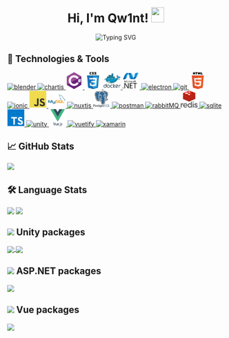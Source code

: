 <h1 align="center"> Hi, I'm Qw1nt! <img src="https://raw.githubusercontent.com/MartinHeinz/MartinHeinz/master/wave.gif" width="30px" height="35px"> </h1>
<p align="center">

  <img src="https://readme-typing-svg.herokuapp.com?font=Noto+Sans&size=36&duration=3500&pause=2000&color=37A4FF&center=true&vCenter=true&multiline=true&width=500&height=110&lines=C%23+Developer;With+love+to+GameDev+%3C3" alt="Typing SVG" />

</p>

## 🔧 Technologies & Tools
<p align="left"> 
  <a href="https://www.blender.org/" target="_blank" rel="noreferrer"> 
        <img src="https://download.blender.org/branding/community/blender_community_badge_white.svg" alt="blender" width="40" height="40"/> 
  </a>
  <a href="https://www.chartjs.org" target="_blank" rel="noreferrer"> 
    <img src="https://www.chartjs.org/media/logo-title.svg" alt="chartjs" width="40" height="40"/>
  </a> 
  <a href="https://www.w3schools.com/cs/" target="_blank" rel="noreferrer">
    <img src="https://raw.githubusercontent.com/devicons/devicon/master/icons/csharp/csharp-original.svg" alt="csharp" width="40" height="40"/>
  </a>
  <a href="https://www.w3schools.com/css/" target="_blank" rel="noreferrer">
    <img src="https://raw.githubusercontent.com/devicons/devicon/master/icons/css3/css3-original-wordmark.svg" alt="css3" width="40" height="40"/> 
  </a> 
  <a href="https://www.docker.com/" target="_blank" rel="noreferrer">
    <img src="https://raw.githubusercontent.com/devicons/devicon/master/icons/docker/docker-original-wordmark.svg" alt="docker" width="40" height="40"/> 
  </a>
  <a href="https://dotnet.microsoft.com/" target="_blank" rel="noreferrer">
    <img src="https://raw.githubusercontent.com/devicons/devicon/master/icons/dot-net/dot-net-original-wordmark.svg" alt="dotnet" width="40" height="40"/> 
  </a>
  <a href="https://tauri.app/" target="_blank" rel="noreferrer"> 
    <img src="https://tauri.app/img/index/header_light.svg" alt="electron" width="80" height="40"/> 
  </a>
  <a href="https://git-scm.com/" target="_blank" rel="noreferrer"> 
    <img src="https://www.vectorlogo.zone/logos/git-scm/git-scm-icon.svg" alt="git" width="40" height="40"/>
  </a>
  <a href="https://www.w3.org/html/" target="_blank" rel="noreferrer">
    <img src="https://raw.githubusercontent.com/devicons/devicon/master/icons/html5/html5-original-wordmark.svg" alt="html5" width="40" height="40"/> 
  </a>
  <a href="https://ionicframework.com" target="_blank" rel="noreferrer">
    <img src="https://upload.wikimedia.org/wikipedia/commons/d/d1/Ionic_Logo.svg" alt="ionic" width="40" height="40"/>
  </a>
  <a href="https://developer.mozilla.org/en-US/docs/Web/JavaScript" target="_blank" rel="noreferrer">
    <img src="https://raw.githubusercontent.com/devicons/devicon/master/icons/javascript/javascript-original.svg" alt="javascript" width="40" height="40"/>
  </a>
  <a href="https://www.mysql.com/" target="_blank" rel="noreferrer"> <img src="https://raw.githubusercontent.com/devicons/devicon/master/icons/mysql/mysql-original-wordmark.svg" alt="mysql" width="40" height="40"/>
  </a> <a href="https://nuxtjs.org/" target="_blank" rel="noreferrer"> <img src="https://www.vectorlogo.zone/logos/nuxtjs/nuxtjs-icon.svg" alt="nuxtjs" width="40" height="40"/> </a> 
  <a href="https://www.postgresql.org" target="_blank" rel="noreferrer"> <img src="https://raw.githubusercontent.com/devicons/devicon/master/icons/postgresql/postgresql-original-wordmark.svg" alt="postgresql" width="40" height="40"/>
  </a> <a href="https://postman.com" target="_blank" rel="noreferrer"> <img src="https://www.vectorlogo.zone/logos/getpostman/getpostman-icon.svg" alt="postman" width="40" height="40"/> </a> 
  <a href="https://www.rabbitmq.com" target="_blank" rel="noreferrer"> <img src="https://www.vectorlogo.zone/logos/rabbitmq/rabbitmq-icon.svg" alt="rabbitMQ" width="40" height="40"/> </a>
  <a href="https://redis.io" target="_blank" rel="noreferrer"> <img src="https://raw.githubusercontent.com/devicons/devicon/master/icons/redis/redis-original-wordmark.svg" alt="redis" width="40" height="40"/> </a> 
  <a href="https://www.sqlite.org/" target="_blank" rel="noreferrer"> <img src="https://www.vectorlogo.zone/logos/sqlite/sqlite-icon.svg" alt="sqlite" width="40" height="40"/> </a> 
  <a href="https://www.typescriptlang.org/" target="_blank" rel="noreferrer"> <img src="https://raw.githubusercontent.com/devicons/devicon/master/icons/typescript/typescript-original.svg" alt="typescript" width="40" height="40"/> </a>
  <a href="https://unity.com/" target="_blank" rel="noreferrer"> <img src="https://www.vectorlogo.zone/logos/unity3d/unity3d-icon.svg" alt="unity" width="40" height="40"/> </a>
  <a href="https://vuejs.org/" target="_blank" rel="noreferrer"> <img src="https://raw.githubusercontent.com/devicons/devicon/master/icons/vuejs/vuejs-original-wordmark.svg" alt="vuejs" width="40" height="40"/> </a> 
  <a href="https://vuetifyjs.com/en/" target="_blank" rel="noreferrer"> <img src="https://bestofjs.org/logos/vuetify.svg" alt="vuetify" width="40" height="40"/> </a> 
  <a href="https://dotnet.microsoft.com/apps/xamarin" target="_blank" rel="noreferrer"> <img src="https://raw.githubusercontent.com/detain/svg-logos/780f25886640cef088af994181646db2f6b1a3f8/svg/xamarin.svg" alt="xamarin" width="40" height="40"/> </a> </p>

## &#x1f4c8; GitHub Stats

<p>  
  <img  width="480" src="https://github-readme-streak-stats-five-lemon.vercel.app/?user=Qw1nt&theme=dracula&hide_border=true" />
</p>

## :hammer_and_wrench: Language Stats

<p>
  
  <img height=160 align="center" src="https://github-readme-stats-qw1nt.vercel.app/api/top-langs/?username=Qw1nt&layout=compact&theme=dracula&hide_border=true" />
  <img height=160 align="center" src="https://github-readme-stats-qw1nt.vercel.app/api/wakatime?username=c60b4530-109f-481d-8f70-7f0418506a6b&langs_count=8&layout=compact&theme=dracula&hide_border=true" />

</p>

## <img width=26 src="https://i.redd.it/tu3gt6ysfxq71.png"/> Unity packages

<a href="https://github.com/Qw1nt/unity.leoecslite.snail-animation">
    <img height=120 align="center" src="https://github-readme-stats-qw1nt.vercel.app/api/pin/?username=Qw1nt&repo=unity.leoecslite.ease-animation&theme=dracula&hide_border=true" />
</a>
<a href="https://github.com/Qw1nt/unity.morpeh.ease-animation">
    <img height=120 align="center" src="https://github-readme-stats-qw1nt.vercel.app/api/pin/?username=Qw1nt&repo=unity.promise-http-client&theme=dracula&hide_border=true" />
</a>

## <img width=26 src="https://img.freepik.com/iconos-gratis/microsoft_318-566086.jpg?q=10&h=200"/> ASP.NET packages

<a href="https://github.com/Qw1nt/clothing-store.backend">
    <img height=120 align="center" src="https://github-readme-stats-qw1nt.vercel.app/api/pin/?username=Qw1nt&repo=clothing-store.backend&theme=dracula&hide_border=true" />
</a>

## <img width=26 src="https://upload.wikimedia.org/wikipedia/commons/thumb/9/95/Vue.js_Logo_2.svg/512px-Vue.js_Logo_2.svg.png?20170919082558"/> Vue packages

<a href="https://github.com/Qw1nt/clothing-store.frontend">
    <img height=120 align="center" src="https://github-readme-stats-qw1nt.vercel.app/api/pin/?username=Qw1nt&repo=clothing-store.frontend&theme=dracula&hide_border=true" />
</a>
